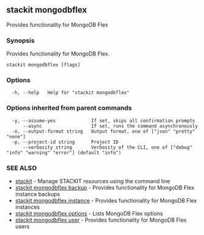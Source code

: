 ## stackit mongodbflex

Provides functionality for MongoDB Flex

### Synopsis

Provides functionality for MongoDB Flex.

```
stackit mongodbflex [flags]
```

### Options

```
  -h, --help   Help for "stackit mongodbflex"
```

### Options inherited from parent commands

```
  -y, --assume-yes             If set, skips all confirmation prompts
      --async                  If set, runs the command asynchronously
  -o, --output-format string   Output format, one of ["json" "pretty" "none"]
  -p, --project-id string      Project ID
      --verbosity string       Verbosity of the CLI, one of ["debug" "info" "warning" "error"] (default "info")
```

### SEE ALSO

* [stackit](./stackit.md)	 - Manage STACKIT resources using the command line
* [stackit mongodbflex backup](./stackit_mongodbflex_backup.md)	 - Provides functionality for MongoDB Flex instance backups
* [stackit mongodbflex instance](./stackit_mongodbflex_instance.md)	 - Provides functionality for MongoDB Flex instances
* [stackit mongodbflex options](./stackit_mongodbflex_options.md)	 - Lists MongoDB Flex options
* [stackit mongodbflex user](./stackit_mongodbflex_user.md)	 - Provides functionality for MongoDB Flex users

